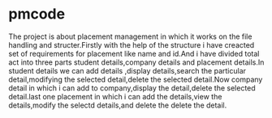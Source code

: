 # pmcode
The project is about placement management in which it works on the file handling and structer.Firstly with the help of the structure i have creacted set of requirements for placement like name and id.And i have divided total act into three parts student details,company details and placement details.In student details we can add details ,display details,search the particular detail,modifying the selected detail,delete the selected detail.Now company detail in which i can add to company,display the detail,delete the selected detail.last one placement in which i can add the details,view the details,modify the selectd details,and delete the delete the detail.

